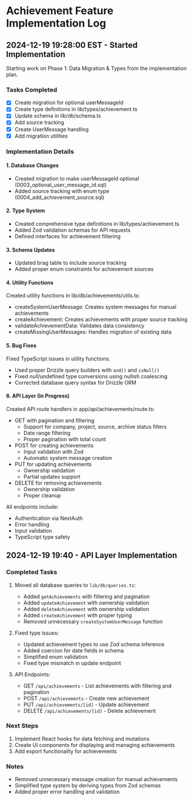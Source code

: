 # Achievement Feature Implementation Log

## 2024-12-19 19:28:00 EST - Started Implementation

Starting work on Phase 1: Data Migration & Types from the implementation plan.

### Tasks Completed
- [x] Create migration for optional userMessageId
- [x] Create type definitions in lib/types/achievement.ts
- [x] Update schema in lib/db/schema.ts
- [x] Add source tracking
- [x] Create UserMessage handling
- [x] Add migration utilities

### Implementation Details

#### 1. Database Changes
- Created migration to make userMessageId optional (0003_optional_user_message_id.sql)
- Added source tracking with enum type (0004_add_achievement_source.sql)

#### 2. Type System
- Created comprehensive type definitions in lib/types/achievement.ts
- Added Zod validation schemas for API requests
- Defined interfaces for achievement filtering

#### 3. Schema Updates
- Updated brag table to include source tracking
- Added proper enum constraints for achievement sources

#### 4. Utility Functions
Created utility functions in lib/db/achievements/utils.ts:
- createSystemUserMessage: Creates system messages for manual achievements
- createAchievement: Creates achievements with proper source tracking
- validateAchievementData: Validates data consistency
- createMissingUserMessages: Handles migration of existing data

#### 5. Bug Fixes
Fixed TypeScript issues in utility functions:
- Used proper Drizzle query builders with `and()` and `isNull()`
- Fixed null/undefined type conversions using nullish coalescing
- Corrected database query syntax for Drizzle ORM

#### 6. API Layer (In Progress)
Created API route handlers in app/api/achievements/route.ts:
- GET with pagination and filtering
  - Support for company, project, source, archive status filters
  - Date range filtering
  - Proper pagination with total count
- POST for creating achievements
  - Input validation with Zod
  - Automatic system message creation
- PUT for updating achievements
  - Ownership validation
  - Partial updates support
- DELETE for removing achievements
  - Ownership validation
  - Proper cleanup

All endpoints include:
- Authentication via NextAuth
- Error handling
- Input validation
- TypeScript type safety

## 2024-12-19 19:40 - API Layer Implementation

### Completed Tasks
1. Moved all database queries to `lib/db/queries.ts`:
   - Added `getAchievements` with filtering and pagination
   - Added `updateAchievement` with ownership validation
   - Added `deleteAchievement` with ownership validation
   - Added `createAchievement` with proper typing
   - Removed unnecessary `createSystemUserMessage` function

2. Fixed type issues:
   - Updated achievement types to use Zod schema inference
   - Added coercion for date fields in schema
   - Simplified enum validation
   - Fixed type mismatch in update endpoint

3. API Endpoints:
   - GET `/api/achievements` - List achievements with filtering and pagination
   - POST `/api/achievements` - Create new achievement
   - PUT `/api/achievements/[id]` - Update achievement
   - DELETE `/api/achievements/[id]` - Delete achievement

### Next Steps
1. Implement React hooks for data fetching and mutations
2. Create UI components for displaying and managing achievements
3. Add export functionality for achievements

### Notes
- Removed unnecessary message creation for manual achievements
- Simplified type system by deriving types from Zod schemas
- Added proper error handling and validation
